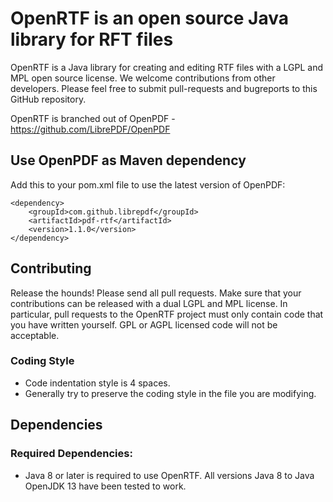 # OpenRTF is an open source Java library for RFT files #

OpenRTF is a Java library for creating and editing RTF files with a LGPL and MPL open source license.  We welcome contributions from other developers. Please feel free to submit pull-requests and bugreports to this GitHub repository.

OpenRTF is branched out of OpenPDF - https://github.com/LibrePDF/OpenPDF

## Use OpenPDF as Maven dependency
Add this to your pom.xml file to use the latest version of OpenPDF:

    <dependency>
        <groupId>com.github.librepdf</groupId>
        <artifactId>pdf-rtf</artifactId>
        <version>1.1.0</version>
    </dependency>

## Contributing ##
Release the hounds!  Please send all pull requests.
Make sure that your contributions can be released with a dual LGPL and MPL license. In particular, pull requests to the OpenRTF project must only contain code that you have written yourself. GPL or AGPL licensed code will not be acceptable.

### Coding Style ###
- Code indentation style is 4 spaces.
- Generally try to preserve the coding style in the file you are modifying.

## Dependencies ##
### Required Dependencies: ###
 - Java 8 or later is required to use OpenRTF. All versions Java 8 to Java OpenJDK 13 have been tested to work.



